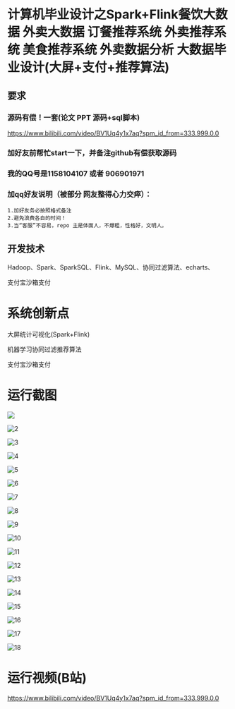 # 计算机毕业设计之Spark+Flink餐饮大数据 外卖大数据 订餐推荐系统 外卖推荐系统 美食推荐系统 外卖数据分析 大数据毕业设计(大屏+支付+推荐算法)

## 要求
### 源码有偿！一套(论文 PPT 源码+sql脚本)

https://www.bilibili.com/video/BV1Uq4y1x7aq?spm_id_from=333.999.0.0

### 
### 加好友前帮忙start一下，并备注github有偿获取源码
### 我的QQ号是1158104107 或者 906901971
### 加qq好友说明（被部分 网友整得心力交瘁）：
    1.加好友务必按照格式备注
    2.避免浪费各自的时间！
    3.当“客服”不容易，repo 主是体面人，不爆粗，性格好，文明人。





## 开发技术
Hadoop、Spark、SparkSQL、Flink、MySQL、协同过滤算法、echarts、

支付宝沙箱支付





 

 

# 系统创新点

大屏统计可视化(Spark+Flink)

机器学习协同过滤推荐算法

支付宝沙箱支付





# 运行截图



![](1.png)

![2](2.png)

![3](3.png)

![4](4.png)

![5](5.png)

![6](6.png)

![7](7.png)

![8](8.png)

![9](9.png)

![10](10.png)

![11](11.png)

![12](12.png)

![13](13.png)

![14](14.png)

![15](15.png)

![16](16.png)

![17](17.png)

![18](18.png)





















# 运行视频(B站)

https://www.bilibili.com/video/BV1Uq4y1x7aq?spm_id_from=333.999.0.0





